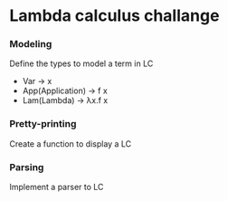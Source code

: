 # Lambda calculus challange


### Modeling

Define the types to model a term in LC

- Var -> x 
- App(Application) -> f x 
- Lam(Lambda) -> λx.f x


### Pretty-printing
 Create a function to display a LC

### Parsing
 Implement a parser to LC
